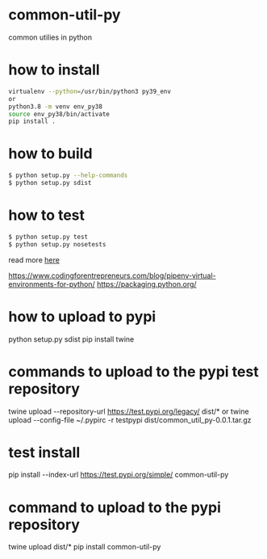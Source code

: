 # common-util-py
common utilies in python


how to install
===========
```sh
virtualenv --python=/usr/bin/python3 py39_env
or
python3.8 -m venv env_py38
source env_py38/bin/activate
pip install .
```

how to build
===========
```sh
$ python setup.py --help-commands
$ python setup.py sdist
```

how to test
===========
```sh
$ python setup.py test
$ python setup.py nosetests
```

read more [here](https://nose.readthedocs.io/en/latest/setuptools_integration.html)


https://www.codingforentrepreneurs.com/blog/pipenv-virtual-environments-for-python/
https://packaging.python.org/


how to upload to pypi
===========
python setup.py sdist
pip install twine

# commands to upload to the pypi test repository
twine upload --repository-url https://test.pypi.org/legacy/ dist/*
or
twine upload --config-file ~/.pypirc -r testpypi dist/common_util_py-0.0.1.tar.gz

# test install
pip install --index-url https://test.pypi.org/simple/ common-util-py

# command to upload to the pypi repository
twine upload dist/*
pip install common-util-py

